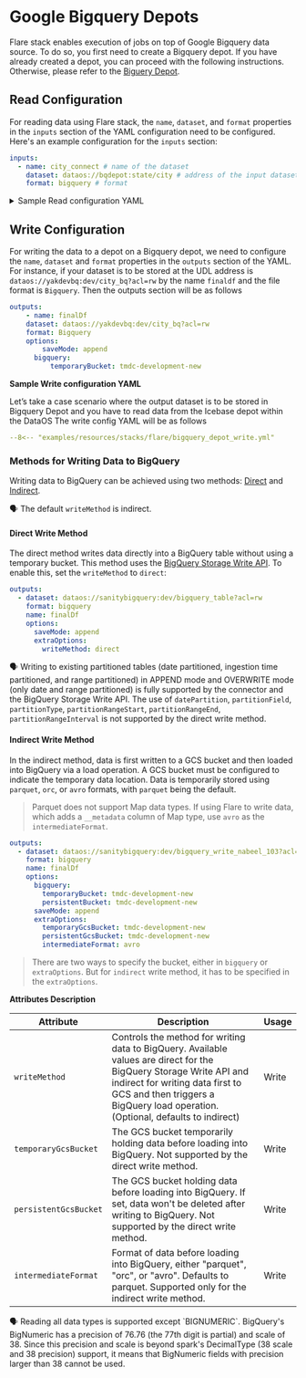 # Google Bigquery Depots

Flare stack enables execution of jobs on top of Google Bigquery data source. To do so, you first need to create a Bigquery depot. If you have already created a depot, you can proceed with the following instructions. Otherwise, please refer to the [Biguery Depot](/resources/depot/depot_config_templates/google_bigquery/).

## Read Configuration

For reading data using Flare stack, the `name`, `dataset`, and `format` properties in the `inputs` section of the YAML configuration need to be configured. Here's an example configuration for the `inputs` section:

```yaml
inputs:
  - name: city_connect # name of the dataset
    dataset: dataos://bqdepot:state/city # address of the input dataset
    format: bigquery # format
```

<details><summary>Sample Read configuration YAML</summary>

Consider a scenario where the dataset named `city` is stored in a BigQuery Depot at the address `dataos://bqdepot:state/city`, and you need to read this data from the source Bigquery depot, perform some transformation steps, and write it to Icebase, a managed depot within DataOS. The read config YAML will be as follows:

```yaml title="bigquery_depot_read.yml"
--8<-- "examples/resources/stacks/flare/bigquery_depot_read.yml"
```

</details>

## Write Configuration

For writing the data to a depot on a Bigquery depot, we need to configure the `name`,  `dataset` and `format` properties in the `outputs` section of the YAML. For instance, if your dataset is to be stored at the UDL address is `dataos://yakdevbq:dev/city_bq?acl=rw`  by the name `finaldf` and the file format is `Bigquery`. Then the outputs section will be as follows

```yaml
outputs:
	- name: finalDf
    dataset: dataos://yakdevbq:dev/city_bq?acl=rw
    format: Bigquery
    options:
	    saveMode: append
      bigquery:
	      temporaryBucket: tmdc-development-new
```

**Sample Write configuration YAML**

Let’s take a case scenario where the output dataset is to be stored in Bigquery Depot and you have to read data from the Icebase depot within the DataOS The write config YAML will be as follows


```yaml title="bigquery_depot_write.yml"
--8<-- "examples/resources/stacks/flare/bigquery_depot_write.yml"
```

### **Methods for Writing Data to BigQuery**

Writing data to BigQuery can be achieved using two methods: [Direct](#direct-write-method) and [Indirect](#indirect-write-method).

<aside class="callout">
🗣 The default <code>writeMethod</code> is indirect.

</aside>

#### **Direct Write Method**

The direct method writes data directly into a BigQuery table without using a temporary bucket. This method uses the [BigQuery Storage Write API](https://cloud.google.com/bigquery/docs/write-api). To enable this, set the `writeMethod` to `direct`:

```yaml
outputs:
  - dataset: dataos://sanitybigquery:dev/bigquery_table?acl=rw
    format: bigquery
    name: finalDf
    options:
      saveMode: append
      extraOptions:
        writeMethod: direct
```

<aside class="callout">
🗣 Writing to existing partitioned tables (date partitioned, ingestion time partitioned, and range partitioned) in APPEND mode and OVERWRITE mode (only date and range partitioned) is fully supported by the connector and the BigQuery Storage Write API. The use of <code>datePartition</code>, <code>partitionField</code>, <code>partitionType</code>, <code>partitionRangeStart</code>, <code>partitionRangeEnd</code>, <code>partitionRangeInterval</code> is not supported by the direct write method.

</aside>

#### **Indirect Write Method**

In the indirect method, data is first written to a GCS bucket and then loaded into BigQuery via a load operation. A GCS bucket must be configured to indicate the temporary data location. Data is temporarily stored using `parquet`, `orc`, or `avro` formats, with `parquet` being the default.

> Parquet does not support Map data types. If using Flare to write data, which adds a `__metadata` column of Map type, use `avro` as the `intermediateFormat`.
> 

```yaml
outputs:
  - dataset: dataos://sanitybigquery:dev/bigquery_write_nabeel_103?acl=rw
    format: bigquery
    name: finalDf
    options:
      bigquery:
        temporaryBucket: tmdc-development-new
        persistentBucket: tmdc-development-new
      saveMode: append
      extraOptions:
        temporaryGcsBucket: tmdc-development-new
        persistentGcsBucket: tmdc-development-new
        intermediateFormat: avro
```

> There are two ways to specify the bucket, either in `bigquery` or `extraOptions`. But for `indirect` write method, it has to be specified in the `extraOptions`.
> 

**Attributes Description**

| Attribute | Description | Usage |
| --- | --- | --- |
| `writeMethod` | Controls the method for writing data to BigQuery. Available values are direct for the BigQuery Storage Write API and indirect for writing data first to GCS and then triggers a BigQuery load operation. (Optional, defaults to indirect) | Write |
| `temporaryGcsBucket` | The GCS bucket temporarily holding data before loading into BigQuery. Not supported by the direct write method. | Write |
| `persistentGcsBucket` | The GCS bucket holding data before loading into BigQuery. If set, data won't be deleted after writing to BigQuery. Not supported by the direct write method. | Write |
| `intermediateFormat` | Format of data before loading into BigQuery, either "parquet", "orc", or "avro". Defaults to parquet. Supported only for the indirect write method. | Write |

<aside class="callout">
🗣 Reading all data types is supported except `BIGNUMERIC`. BigQuery's BigNumeric has a precision of 76.76 (the 77th digit is partial) and scale of 38. Since this precision and scale is beyond spark's DecimalType (38 scale and 38 precision) support, it means that BigNumeric fields with precision larger than 38 cannot be used.

</aside>